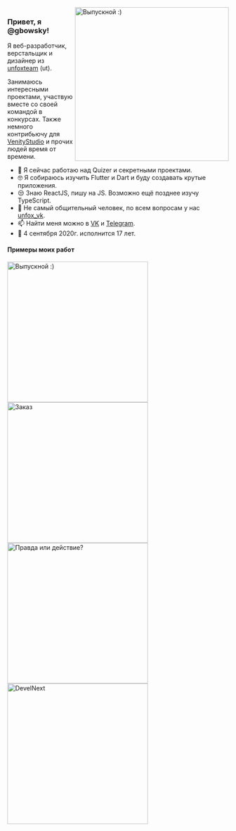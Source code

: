 <img align="right" src="https://sun9-6.userapi.com/c850732/v850732067/157331/CxqyBoLt-K8.jpg" alt="Выпускной :)" width=350px height=350px/>

### Привет, я @gbowsky!

Я веб-разработчик, верстальщик и дизайнер из [unfoxteam](https://unfox.team) (ut). 

Занимаюсь интересными проектами, участвую вместе со своей командой в конкурсах. 
Также немного контрибьючу для [VenityStudio](https://github.com/VenityStudio) и прочих людей время от времени.

- 📱  Я сейчас работаю над Quizer и секретными проектами.
- 🤓 Я собираюсь изучить Flutter и Dart и буду создавать крутые приложения.
- 😒 Знаю ReactJS, пишу на JS. Возможно ещё позднее изучу TypeScript.
- 💬 Не самый общительный человек, по всем вопросам у нас [unfox_vk](https://vk.com/unfox_vk).
- 📫 Найти меня можно в [VK](https://vk.com/gbowsky) и [Telegram](https://t.me/gbowsky).
- 🎂 4 сентября 2020г. исполнится 17 лет.

#### Примеры моих работ

<img align="left" src="https://sun1-98.userapi.com/D3AU6tyXuzA_m0OtAcW4F5jqwZr86e_VLujyaA/8hib6LtyKz8.jpg" alt="Выпускной :)" width=320px height=auto/>
<img align="center" src="https://sun9-26.userapi.com/c857120/v857120478/1e62fa/KJRDiEnTr9w.jpg" alt="Заказ" width=320px height=auto/>
<img align="left" src="https://sun9-27.userapi.com/c857120/v857120867/1e9ea4/WWm7MC_A1Gs.jpg" alt="Правда или действие?" width=320px height=auto/>
<img align="left" src="https://sun9-33.userapi.com/c857120/v857120867/1e9eb6/FYB8oBAShP4.jpg" alt="DevelNext" width=320px height=auto/>
